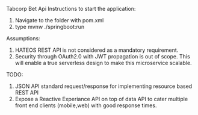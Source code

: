 Tabcorp Bet Api
Instructions to start the application:
1. Navigate to the folder with pom.xml 
2. type mvnw ./springboot:run

Assumptions:
1. HATEOS REST API is not considered as a mandatory requirement.
2. Security through  OAuth2.0 with JWT propagation is out of scope. This will enable a true serverless design to make this microservice scalable.

TODO:
1. JSON API standard request/response for implementing resource based REST API
2. Expose a Reactive Experiance API on top of data API to cater multiple front end clients (mobile,web) with good response times.


